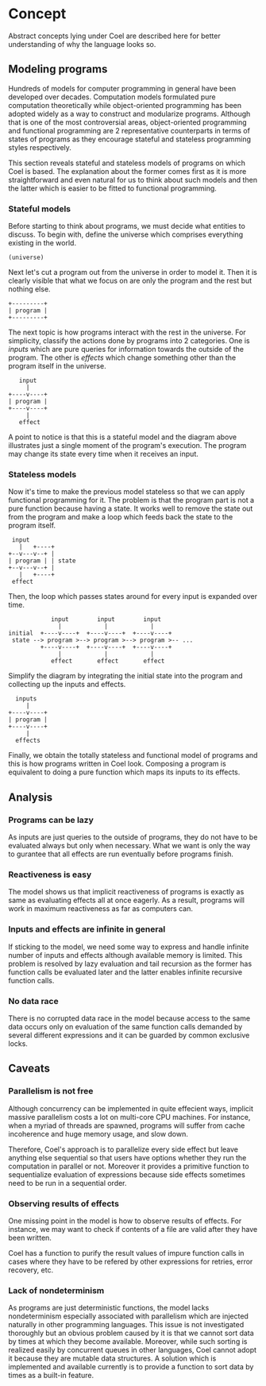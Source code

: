 # Concept

Abstract concepts lying under Coel are described here for better understanding
of why the language looks so.

## Modeling programs

Hundreds of models for computer programming in general have been developed over
decades.
Computation models formulated pure computation theoretically while
object-oriented programming has been adopted widely as a way to construct and
modularize programs.
Although that is one of the most controversial areas, object-oriented
programming and functional programming are 2 representative counterparts in
terms of states of programs as they encourage stateful and stateless
programming styles respectively.

This section reveals stateful and stateless models of programs on which Coel
is based.
The explanation about the former comes first as it is more straightforward and
even natural for us to think about such models and then the latter which is
easier to be fitted to functional programming.

### Stateful models

Before starting to think about programs, we must decide what entities to
discuss.
To begin with, define the universe which comprises everything existing in the
world.

```
(universe)
```

Next let's cut a program out from the universe in order to model it.
Then it is clearly visible that what we focus on are only the program and
the rest but nothing else.

```
+---------+
| program |
+---------+
```

The next topic is how programs interact with the rest in the universe.
For simplicity, classify the actions done by programs into 2 categories.
One is *inputs* which are pure queries for information towards the outside of
the program.
The other is *effects* which change something other than the program itself in
the universe.

```
   input
     |
+----v----+
| program |
+----v----+
     |
   effect
```

A point to notice is that this is a stateful model and the diagram above
illustrates just a single moment of the program's execution.
The program may change its state every time when it receives an input.

### Stateless models

Now it's time to make the previous model stateless so that we can apply
functional programming for it.
The problem is that the program part is not a pure function because having a
state.
It works well to remove the state out from the program and make a loop which
feeds back the state to the program itself.

```
 input
   |   +----+
+--v---v--+ |
| program | | state
+--v---v--+ |
   |   +----+
 effect
```

Then, the loop which passes states around for every input is expanded over
time.

```
            input        input        input
              |            |            |
initial  +----v----+  +----v----+  +----v----+
 state --> program >--> program >--> program >-- ...
         +----v----+  +----v----+  +----v----+
              |            |            |
            effect       effect       effect
```

Simplify the diagram by integrating the initial state into the program and
collecting up the inputs and effects.

```
  inputs
     |
+----v----+
| program |
+----v----+
     |
  effects
```

Finally, we obtain the totally stateless and functional model of programs and
this is how programs written in Coel look.
Composing a program is equivalent to doing a pure function which maps its
inputs to its effects.

## Analysis

### Programs can be lazy

As inputs are just queries to the outside of programs, they do not have to be
evaluated always but only when necessary.
What we want is only the way to gurantee that all effects are run eventually
before programs finish.

### Reactiveness is easy

The model shows us that implicit reactiveness of programs is exactly as same as
evaluating effects all at once eagerly.
As a result, programs will work in maximum reactiveness as far as computers can.

### Inputs and effects are infinite in general

If sticking to the model, we need some way to express and handle infinite
number of inputs and effects although available memory is limited.
This problem is resolved by lazy evaluation and tail recursion as the former
has function calls be evaluated later and the latter enables infinite
recursive function calls.

### No data race

There is no corrupted data race in the model because access to the same data
occurs only on evaluation of the same function calls demanded by several
different expressions and it can be guarded by common exclusive locks.

## Caveats

### Parallelism is not free

Although concurrency can be implemented in quite effecient ways, implicit
massive parallelism costs a lot on multi-core CPU machines.
For instance, when a myriad of threads are spawned, programs will suffer from
cache incoherence and huge memory usage, and slow down.

Therefore, Coel's approach is to parallelize every side effect but
leave anything else sequential so that users have options whether they run
the computation in parallel or not.
Moreover it provides a primitive function to sequentialize evaluation of
expressions because side effects sometimes need to be run in a sequential
order.

### Observing results of effects

One missing point in the model is how to observe results of effects.
For instance, we may want to check if contents of a file are valid after
they have been written.

Coel has a function to purify the result values of impure function calls in
cases where they have to be refered by other expressions for retries, error
recovery, etc.

### Lack of nondeterminism

As programs are just deterministic functions, the model lacks nondeterminism
especially associated with parallelism which are injected naturally in other
programming languages.
This issue is not investigated thoroughly but an obvious problem caused by it
is that we cannot sort data by times at which they become available.
Moreover, while such sorting is realized easily by concurrent queues in other
languages, Coel cannot adopt it because they are mutable data structures.
A solution which is implemented and available currently is to provide a
function to sort data by times as a built-in feature.
